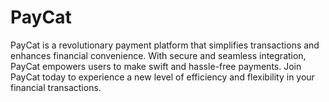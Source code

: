 # PayCat
PayCat is a revolutionary payment platform that simplifies transactions and enhances financial convenience. With secure and seamless integration, PayCat empowers users to make swift and hassle-free payments. Join PayCat today to experience a new level of efficiency and flexibility in your financial transactions.
